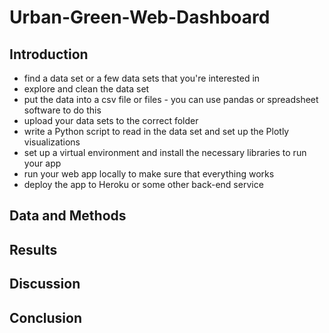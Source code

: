 # Urban-Green-Web-Dashboard
## Introduction
- find a data set or a few data sets that you're interested in
- explore and clean the data set
- put the data into a csv file or files - you can use pandas or spreadsheet software to do this
- upload your data sets to the correct folder
- write a Python script to read in the data set and set up the Plotly visualizations
- set up a virtual environment and install the necessary libraries to run your app
- run your web app locally to make sure that everything works
- deploy the app to Heroku or some other back-end service
## Data and Methods
## Results
## Discussion
## Conclusion